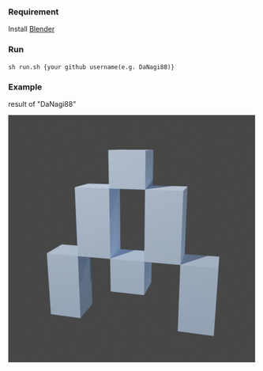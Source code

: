 ### Requirement
Install [Blender](https://www.blender.org/download/)
### Run
```
sh run.sh {your github username(e.g. DaNagi88)}
```
### Example
result of "DaNagi88"

![example](example.png)

